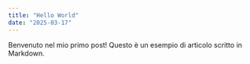 ```yaml
---
title: "Hello World"
date: "2025-03-17"
---
```


Benvenuto nel mio primo post! Questo è un esempio di articolo scritto in Markdown.
